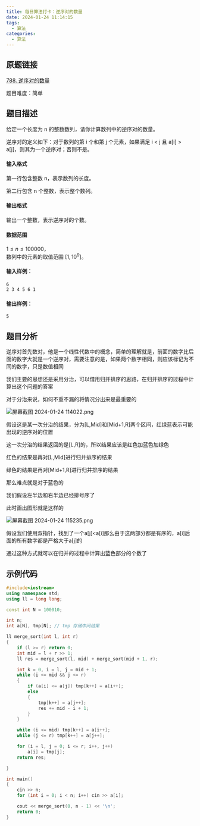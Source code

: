 ```yaml
---
title: 每日算法打卡：逆序对的数量
date: 2024-01-24 11:14:15
tags:
  - 算法
categories:
  - 算法
---
```


## 原题链接

[788. 逆序对的数量](https://www.acwing.com/problem/content/790/)

题目难度：简单

## 题目描述

给定一个长度为 n 的整数数列，请你计算数列中的逆序对的数量。

逆序对的定义如下：对于数列的第 i 个和第 j 个元素，如果满足 i < j 且 a\[i\] > a\[j\]，则其为一个逆序对；否则不是。

#### 输入格式

第一行包含整数 n，表示数列的长度。

第二行包含 n 个整数，表示整个数列。

#### 输出格式

输出一个整数，表示逆序对的个数。

#### 数据范围

$1 \le n \le 100000$，  
数列中的元素的取值范围 $[1,10^9]$。

#### 输入样例：

```
6
2 3 4 5 6 1 
```

#### 输出样例：

```
5 
```

## 题目分析

逆序对首先数对，他是一个线性代数中的概念，简单的理解就是，前面的数字比后面的数字大就是一个逆序对，需要注意的是，如果两个数字相同，则应该标记为不同的数字，只是数值相同

我们主要的思想还是采用分治，可以借用归并排序的思路，在归并排序的过程中计算出这个问题的答案

对于分治来说，如何不重不漏的将情况分出来是最重要的

![屏幕截图 2024-01-24 114022.png](https://s2.loli.net/2024/01/24/LlxAIMG8TmYwPVE.png)

假设这是某一次分治的结果，分为[L,Mid]和[Mid+1,R]两个区间，红绿蓝表示可能出现的逆序对的位置

这一次分治的结果返回的是[L,R]的，所以结果应该是红色加蓝色加绿色

红色的结果是再对[L,Mid]进行归并排序的结果

绿色的结果是再对[Mid+1,R]进行归并排序的结果

那么难点就是对于蓝色的

我们假设左半边和右半边已经排号序了

此时画出图形就是这样的

![屏幕截图 2024-01-24 115235.png](https://s2.loli.net/2024/01/24/rhkaNLEHd5e6osB.png)

假设我们使用双指针，找到了一个a[j]<a[i]那么由于这两部分都是有序的，a[i]后面的所有数字都是严格大于a[j]的

通过这种方式就可以在归并的过程中计算出蓝色部分的个数了

## 示例代码

```cpp
#include<iostream>
using namespace std;
using ll = long long;

const int N = 100010;

int n;
int a[N], tmp[N]; // tmp 存储中间结果

ll merge_sort(int l, int r)
{
    if (l >= r) return 0;
    int mid = l + r >> 1;
    ll res = merge_sort(l, mid) + merge_sort(mid + 1, r);

    int k = 0, i = l, j = mid + 1;
    while (i <= mid && j <= r)
    {
        if (a[i] <= a[j]) tmp[k++] = a[i++];
        else
        {
            tmp[k++] = a[j++];
            res += mid - i + 1;
        }
    }

    while (i <= mid) tmp[k++] = a[i++];
    while (j <= r) tmp[k++] = a[j++];

    for (i = l, j = 0; i <= r; i++, j++)
        a[i] = tmp[j];
    return res;

}

int main()
{
    cin >> n;
    for (int i = 0; i < n; i++) cin >> a[i];

    cout << merge_sort(0, n - 1) << '\n';
    return 0;
}
```

